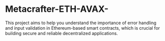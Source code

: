# Metacrafter-ETH-AVAX-
This project aims to help you understand the importance of error handling and input validation in Ethereum-based smart contracts, which is crucial for building secure and reliable decentralized applications.
